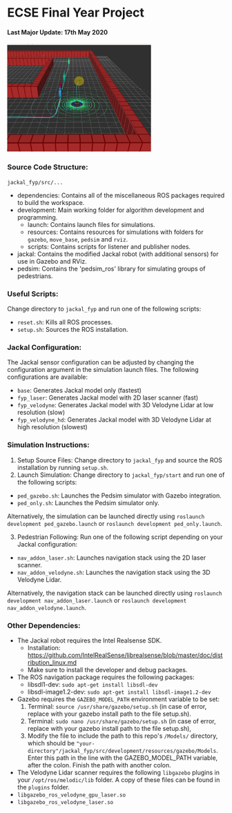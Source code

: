 # ECSE Final Year Project

#### Last Major Update: 17th May 2020
<img src="https://github.com/sygoh23/jackal_fyp/blob/master/.images/02-jackal-pedsim.png" height="250">

### Source Code Structure:
```
jackal_fyp/src/...
```
- dependencies: Contains all of the miscellaneous ROS packages required to build the workspace.
- development: Main working folder for algorithm development and programming.
  - launch: Contains launch files for simulations.
  - resources: Contains resources for simulations with folders for `gazebo`, `move_base`, `pedsim` and `rviz`.
  - scripts: Contains scripts for listener and publisher nodes.
- jackal: Contains the modified Jackal robot (with additional sensors) for use in Gazebo and RViz.
- pedsim: Contains the 'pedsim_ros' library for simulating groups of pedestrians.

### Useful Scripts:
Change directory to `jackal_fyp` and run one of the following scripts:
 * `reset.sh`: Kills all ROS processes.
 * `setup.sh`: Sources the ROS installation.
 
### Jackal Configuration:
The Jackal sensor configuration can be adjusted by changing the configuration argument in the simulation launch files. The following configurations are available:
 * `base`: Generates Jackal model only (fastest)
 * `fyp_laser`: Generates Jackal model with 2D laser scanner (fast)
 * `fyp_velodyne`: Generates Jackal model with 3D Velodyne Lidar at low resolution (slow)
 * `fyp_velodyne_hd`: Generates Jackal model with 3D Velodyne Lidar at high resolution (slowest)

### Simulation Instructions:
1. Setup Source Files: Change directory to `jackal_fyp` and source the ROS installation by running `setup.sh`.
2. Launch Simulation: Change directory to `jackal_fyp/start` and run one of the following scripts:
 * `ped_gazebo.sh`: Launches the Pedsim simulator with Gazebo integration.
 * `ped_only.sh`: Launches the Pedsim simulator only.

Alternatively, the simulation can be launched directly using `roslaunch development ped_gazebo.launch` or `roslaunch development ped_only.launch`.

3. Pedestrian Following: Run one of the following script depending on your Jackal configuration:
 * `nav_addon_laser.sh`: Launches navigation stack using the 2D laser scanner.
 * `nav_addon_velodyne.sh`: Launches the navigation stack using the 3D Velodyne Lidar.
 
 Alternatively, the navigation stack can be launched directly using `roslaunch development nav_addon_laser.launch` or `roslaunch development nav_addon_velodyne.launch`.

### Other Dependencies:
* The Jackal robot requires the Intel Realsense SDK.
  * Installation: https://github.com/IntelRealSense/librealsense/blob/master/doc/distribution_linux.md
  * Make sure to install the developer and debug packages.
* The ROS navigation package requires the following packages:
  * libsdl1-dev: `sudo apt-get install libsdl-dev`
  * libsdl-image1.2-dev: `sudo apt-get install libsdl-image1.2-dev`
* Gazebo requires the `GAZEBO_MODEL_PATH` environment variable to be set:
  1. Terminal: `source /usr/share/gazebo/setup.sh` (in case of error, replace with your gazebo install path to the file setup.sh).
  2. Terminal: `sudo nano /usr/share/gazebo/setup.sh` (in case of error, replace with your gazebo install path to the file setup.sh),
  3. Modify the file to include the path to this repo's `/Models/` directory, which should be `"your-directory"/jackal_fyp/src/development/resources/gazebo/Models`. Enter this path in the line with the GAZEBO_MODEL_PATH variable, after the colon. Finish the path with another colon.
* The Velodyne Lidar scanner requires the following `libgazebo` plugins in your `/opt/ros/melodic/lib` folder. A copy of these files can be found in the `plugins` folder.
 * `libgazebo_ros_velodyne_gpu_laser.so`
 * `libgazebo_ros_velodyne_laser.so`
